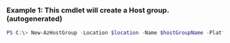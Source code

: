 ### Example 1: This cmdlet will create a Host group. (autogenerated)
```powershell
PS C:\> New-AzHostGroup -Location $location -Name $hostGroupName -PlatformFaultDomain <Int32> -ResourceGroupName $resourceGroupName -Zone $zone
```

